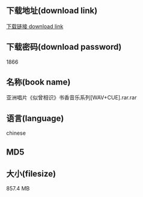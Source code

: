 ## 下载地址(download link)
[下载链接 download link](https://tutu365.netlify.app/?s=%E4%BA%9A%E6%B4%B2%E5%94%B1%E7%89%87%E3%80%8A%E4%BC%BC%E6%9B%BE%E7%9B%B8%E8%AF%86%E3%80%8B%E4%B9%A6%E9%A6%99%E9%9F%B3%E4%B9%90%E7%B3%BB%E5%88%97%5BWAV%2BCUE%5D.rar)

## 下载密码(download password)
1866

## 名称(book name)
亚洲唱片《似曾相识》书香音乐系列[WAV+CUE].rar.rar

## 语言(language)
chinese

## MD5


## 大小(filesize)
857.4 MB
